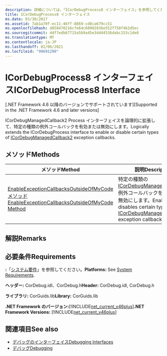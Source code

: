 ```yaml
---
description: 詳細については、「ICorDebugProcess8 インターフェイス」を参照してください。
title: ICorDebugProcess8 インターフェイス
ms.date: 03/30/2017
ms.assetid: 7ab1a70f-ec11-46ff-8869-cd8ca679cc51
ms.openlocfilehash: d858470216cfe64c60902836e552f750f4b2d5ec
ms.sourcegitcommit: ddf7edb67715a5b9a45e3dd44536dabc153c1de0
ms.translationtype: MT
ms.contentlocale: ja-JP
ms.lasthandoff: 02/06/2021
ms.locfileid: "99691290"
---
```

# <a name="icordebugprocess8-interface"></a><span data-ttu-id="d30cd-103">ICorDebugProcess8 インターフェイス</span><span class="sxs-lookup"><span data-stu-id="d30cd-103">ICorDebugProcess8 Interface</span></span>

<span data-ttu-id="d30cd-104">[.NET Framework 4.6 以降のバージョンでサポートされています]</span><span class="sxs-lookup"><span data-stu-id="d30cd-104">[Supported in the .NET Framework 4.6 and later versions]</span></span>  
  
 <span data-ttu-id="d30cd-105">ICorDebugManagedCallback2 Process インターフェイスを論理的に拡張して、特定の種類の[](icordebugmanagedcallback2-interface.md)例外コールバックを有効または無効にします。</span><span class="sxs-lookup"><span data-stu-id="d30cd-105">Logically extends the ICorDebugProcess interface to enable or disable certain types of [ICorDebugManagedCallback2](icordebugmanagedcallback2-interface.md) exception callbacks.</span></span>  
  
## <a name="methods"></a><span data-ttu-id="d30cd-106">メソッド</span><span class="sxs-lookup"><span data-stu-id="d30cd-106">Methods</span></span>  
  
|<span data-ttu-id="d30cd-107">メソッド</span><span class="sxs-lookup"><span data-stu-id="d30cd-107">Method</span></span>|<span data-ttu-id="d30cd-108">説明</span><span class="sxs-lookup"><span data-stu-id="d30cd-108">Description</span></span>|  
|------------|-----------------|  
|[<span data-ttu-id="d30cd-109">EnableExceptionCallbacksOutsideOfMyCode メソッド</span><span class="sxs-lookup"><span data-stu-id="d30cd-109">EnableExceptionCallbacksOutsideOfMyCode Method</span></span>](icordebugprocess8-enableexceptioncallbacksoutsideofmycode-method.md)|<span data-ttu-id="d30cd-110">特定の種類の [ICorDebugManagedCallback2](icordebugmanagedcallback2-interface.md) 例外コールバックを有効または無効にします。</span><span class="sxs-lookup"><span data-stu-id="d30cd-110">Enables or disables certain types of [ICorDebugManagedCallback2](icordebugmanagedcallback2-interface.md) exception callbacks.</span></span>|  
  
## <a name="remarks"></a><span data-ttu-id="d30cd-111">解説</span><span class="sxs-lookup"><span data-stu-id="d30cd-111">Remarks</span></span>  
  
## <a name="requirements"></a><span data-ttu-id="d30cd-112">必要条件</span><span class="sxs-lookup"><span data-stu-id="d30cd-112">Requirements</span></span>  

 <span data-ttu-id="d30cd-113">**:**「[システム要件](../../get-started/system-requirements.md)」を参照してください。</span><span class="sxs-lookup"><span data-stu-id="d30cd-113">**Platforms:** See [System Requirements](../../get-started/system-requirements.md).</span></span>  
  
 <span data-ttu-id="d30cd-114">**ヘッダー:** CorDebug.idl、CorDebug.h</span><span class="sxs-lookup"><span data-stu-id="d30cd-114">**Header:** CorDebug.idl, CorDebug.h</span></span>  
  
 <span data-ttu-id="d30cd-115">**ライブラリ:** CorGuids.lib</span><span class="sxs-lookup"><span data-stu-id="d30cd-115">**Library:** CorGuids.lib</span></span>  
  
 <span data-ttu-id="d30cd-116">**.NET Framework のバージョン:**[!INCLUDE[net_current_v46plus](../../../../includes/net-current-v46plus-md.md)]</span><span class="sxs-lookup"><span data-stu-id="d30cd-116">**.NET Framework Versions:** [!INCLUDE[net_current_v46plus](../../../../includes/net-current-v46plus-md.md)]</span></span>  
  
## <a name="see-also"></a><span data-ttu-id="d30cd-117">関連項目</span><span class="sxs-lookup"><span data-stu-id="d30cd-117">See also</span></span>

- [<span data-ttu-id="d30cd-118">デバッグのインターフェイス</span><span class="sxs-lookup"><span data-stu-id="d30cd-118">Debugging Interfaces</span></span>](debugging-interfaces.md)
- [<span data-ttu-id="d30cd-119">デバッグ</span><span class="sxs-lookup"><span data-stu-id="d30cd-119">Debugging</span></span>](index.md)
